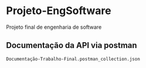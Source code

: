# Projeto-EngSoftware
Projeto final de engenharia de software


## Documentação da API via postman

```
Documentação-Trabalho-Final.postman_collection.json
```